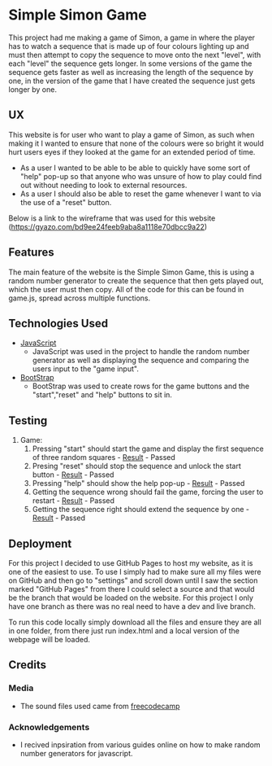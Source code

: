 # Simple Simon Game

This project had me making a game of Simon, a game in where the player has to watch a sequence that is made up of four colours lighting up and must then attempt to copy the sequence to move onto the next "level", with each "level" the sequence gets longer.
In some versions of the game the sequence gets faster as well as increasing the length of the sequence by one, in the version of the game that I have created the sequence just gets longer by one.
 
## UX
 
This website is for user who want to play a game of Simon, as such when making it I wanted to ensure that none of the colours were so bright it would hurt users eyes if they looked at the game for an extended period of time.

 - As a user I wanted to be able to be able to quickly have some sort of "help" pop-up so that anyone who was unsure of how to play could find out without needing to look to external resources.
 - As a user I should also be able to reset the game whenever I want to via the use of a "reset" button.

Below is a link to the wireframe that was used for this website
(https://gyazo.com/bd9ee24feeb9aba8a1118e70dbcc9a22)


## Features

The main feature of the website is the Simple Simon Game, this is using a random number generator to create the sequence that then gets played out, which the user must then copy.
All of the code for this can be found in game.js, spread across multiple functions.

## Technologies Used

- [JavaScript](https://www.javascript.com/)
    - JavaScript was used in the project to handle the random number generator as well as displaying the sequence and comparing the users input to the "game input".
- [BootStrap](https://www.bootstrapcdn.com/)
    - BootStrap was used to create rows for the game buttons and the "start","reset" and "help" buttons to sit in.

## Testing

1. Game:
    1. Pressing "start" should start the game and display the first sequence of three random squares - [Result](https://gyazo.com/f475edc09d139133af818b57b7cb613a) - Passed
    2. Presing "reset" should stop the sequence and unlock the start button - [Result](https://gyazo.com/e1a3cd8d15f36fc47647d217dfa6ba90) - Passed
    3. Pressing "help" should show the help pop-up - [Result](https://gyazo.com/e80a681aa8e75a08cf80d97b5ece99e4) - Passed
    4. Getting the sequence wrong should fail the game, forcing the user to restart - [Result](https://gyazo.com/c7c4652631083fe50e2f275beca41faa) - Passed
    5. Getting the sequence right should extend the sequence by one - [Result](https://gyazo.com/5f8afadf58cbc03e5bb3c338412c40aa) - Passed


## Deployment

For this project I decided to use GitHub Pages to host my website, as it is one of the easiest to use.
To use I simply had to make sure all my files were on GitHub and then go to "settings" and scroll down until I saw the section marked "GitHub Pages" from there I could select a source and that would be the branch that would be loaded on the website.
For this project I only have one branch as there was no real need to have a dev and live branch.

To run this code locally simply download all the files and ensure they are all in one folder, from there just run index.html and a local version of the webpage will be loaded.


## Credits

### Media
- The sound files used came from [freecodecamp](https://www.freecodecamp.org/)

### Acknowledgements
- I recived inpsiration from various guides online on how to make random number generators for javascript.
